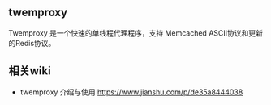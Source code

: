 ## twemproxy

Twemproxy 是一个快速的单线程代理程序，支持 Memcached ASCII协议和更新的Redis协议。

## 相关wiki
* twemproxy 介绍与使用 https://www.jianshu.com/p/de35a8444038